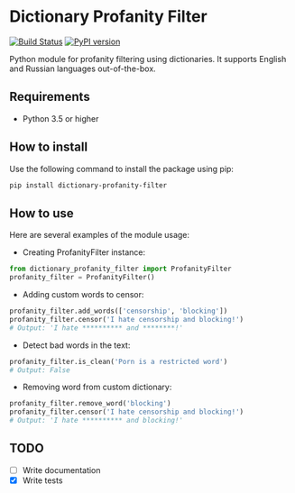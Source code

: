 # Dictionary Profanity Filter

[![Build Status](https://travis-ci.com/ProgrammingLanguageLeader/dictionary-profanity-filter.svg?token=NAXdZ3urs2rzWv4x9zhq&branch=master)](https://travis-ci.com/ProgrammingLanguageLeader/dictionary-profanity-filter)
[![PyPI version](https://badge.fury.io/py/dictionary-profanity-filter.svg)](https://badge.fury.io/py/dictionary-profanity-filter)

Python module for profanity filtering using dictionaries. 
It supports English and Russian languages out-of-the-box.

## Requirements
- Python 3.5 or higher

## How to install
Use the following command to install the package using pip:
```bash
pip install dictionary-profanity-filter
```

## How to use
Here are several examples of the module usage:

- Creating ProfanityFilter instance:

```python
from dictionary_profanity_filter import ProfanityFilter
profanity_filter = ProfanityFilter()
```

- Adding custom words to censor:

```python
profanity_filter.add_words(['censorship', 'blocking'])
profanity_filter.censor('I hate censorship and blocking!')
# Output: 'I hate ********** and ********!'
```

- Detect bad words in the text:

```python
profanity_filter.is_clean('Porn is a restricted word')
# Output: False
```

- Removing word from custom dictionary:
 
```python
profanity_filter.remove_word('blocking')
profanity_filter.censor('I hate censorship and blocking!')
# Output: 'I hate ********** and blocking!'
```

## TODO
- [ ] Write documentation
- [x] Write tests
